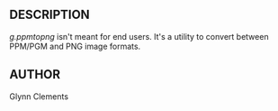 ## DESCRIPTION

*g.ppmtopng* isn't meant for end users. It's a utility to convert
between PPM/PGM and PNG image formats.

## AUTHOR

Glynn Clements
